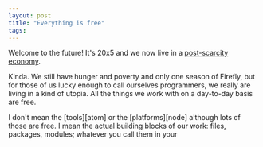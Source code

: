 ```yaml
---
layout: post
title: "Everything is free"
tags:
---
```


Welcome to the future! It's 20x5 and we now live in a [post-scarcity economy][pse]. 

Kinda. We still have hunger and poverty and only one season of Firefly, but for those of us lucky enough to call ourselves programmers, we really are living in a kind of utopia. All the things we work with on a day-to-day basis are free. 

I don't mean the [tools][atom] or the [platforms][node] although lots of those are free. I mean the actual building blocks of our work: files, packages, modules; whatever you call them in your 




[pse]: https://en.m.wikipedia.org/wiki/Post-scarcity_economy